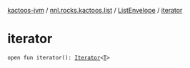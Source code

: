 [kactoos-jvm](../../index.md) / [nnl.rocks.kactoos.list](../index.md) / [ListEnvelope](index.md) / [iterator](./iterator.md)

# iterator

`open fun iterator(): `[`Iterator`](https://kotlinlang.org/api/latest/jvm/stdlib/kotlin.collections/-iterator/index.html)`<`[`T`](index.md#T)`>`